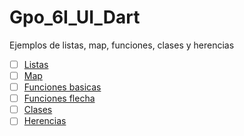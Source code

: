 # Gpo_6I_UI_Dart
Ejemplos de listas, map, funciones, clases y herencias 
- [ ] [Listas](https://dartpad.dartlang.org/0d35f2c5f5ab6649626d563014336dad)
- [ ] [Map](https://dartpad.dartlang.org/)
- [ ] [Funciones basicas](https://dartpad.dartlang.org/)
- [ ] [Funciones flecha](https://dartpad.dartlang.org/)
- [ ] [Clases](https://dartpad.dartlang.org/) 
- [ ] [Herencias](https://dartpad.dartlang.org/)
